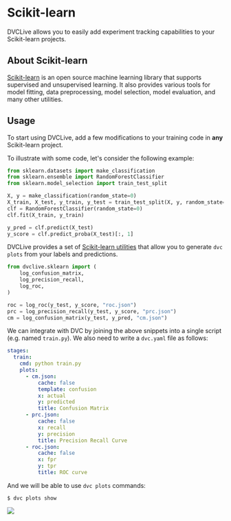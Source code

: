 # Scikit-learn

DVCLive allows you to easily add experiment tracking capabilities to your
Scikit-learn projects.

## About Scikit-learn

[Scikit-learn](https://scikit-learn.org/) is an open source machine learning
library that supports supervised and unsupervised learning. It also provides
various tools for model fitting, data preprocessing, model selection, model
evaluation, and many other utilities.

## Usage

To start using DVCLive, add a few modifications to your training code in **any**
Scikit-learn project.

To illustrate with some code, let's consider the following example:

```python
from sklearn.datasets import make_classification
from sklearn.ensemble import RandomForestClassifier
from sklearn.model_selection import train_test_split

X, y = make_classification(random_state=0)
X_train, X_test, y_train, y_test = train_test_split(X, y, random_state=0)
clf = RandomForestClassifier(random_state=0)
clf.fit(X_train, y_train)

y_pred = clf.predict(X_test)
y_score = clf.predict_proba(X_test)[:, 1]
```

DVCLive provides a set of
[Scikit-learn utilities](/doc/dvclive/api-reference/sklearn) that allow you to
generate `dvc plots` from your labels and predictions.

```python
from dvclive.sklearn import (
    log_confusion_matrix,
    log_precision_recall,
    log_roc,
)

roc = log_roc(y_test, y_score, "roc.json")
prc = log_precision_recall(y_test, y_score, "prc.json")
cm = log_confusion_matrix(y_test, y_pred, "cm.json")
```

We can integrate with DVC by joining the above snippets into a single script
(e.g. named `train.py`). We also need to write a `dvc.yaml` file as follows:

```yaml
stages:
  train:
    cmd: python train.py
    plots:
      - cm.json:
          cache: false
          template: confusion
          x: actual
          y: predicted
          title: Confusion Matrix
      - prc.json:
          cache: false
          x: recall
          y: precision
          title: Precision Recall Curve
      - roc.json:
          cache: false
          x: fpr
          y: tpr
          title: ROC curve
```

And we will be able to use `dvc plots` commands:

```dvc
$ dvc plots show
```

![](/img/sklearn-plots.png)
